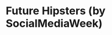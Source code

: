 <!--
id: 17536598979
link: http://tumblr.atmos.org/post/17536598979/future-hipsters-by-socialmediaweek
slug: future-hipsters-by-socialmediaweek
date: Sun Feb 12 2012 20:37:32 GMT-0800 (PST)
publish: 2012-02-012
tags: 
title: Future Hipsters (by SocialMediaWeek)
-->


Future Hipsters (by SocialMediaWeek)
====================================



